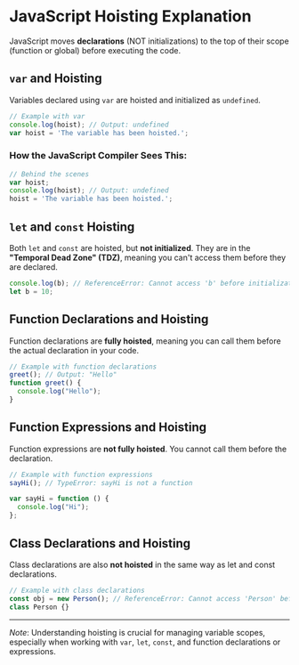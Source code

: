 
# JavaScript Hoisting Explanation

JavaScript moves **declarations** (NOT initializations) to the top of their scope (function or global) before executing the code.

## `var` and Hoisting

Variables declared using `var` are hoisted and initialized as `undefined`.

```js
// Example with var
console.log(hoist); // Output: undefined
var hoist = 'The variable has been hoisted.';
```

### How the JavaScript Compiler Sees This:

```js
// Behind the scenes
var hoist;
console.log(hoist); // Output: undefined
hoist = 'The variable has been hoisted.';
```

## `let` and `const` Hoisting

Both `let` and `const` are hoisted, but **not initialized**. They are in the **"Temporal Dead Zone" (TDZ)**, meaning you can't access them before they are declared.

```js
console.log(b); // ReferenceError: Cannot access 'b' before initialization
let b = 10;
```

## Function Declarations and Hoisting

Function declarations are **fully hoisted**, meaning you can call them before the actual declaration in your code.

```js
// Example with function declarations
greet(); // Output: "Hello"
function greet() {
  console.log("Hello");
}
```

## Function Expressions and Hoisting

Function expressions are **not fully hoisted**. You cannot call them before the declaration.

```js
// Example with function expressions
sayHi(); // TypeError: sayHi is not a function

var sayHi = function () {
  console.log("Hi");
};
```

## Class Declarations and Hoisting

Class declarations are also **not hoisted** in the same way as let and const declarations.

```js
// Example with class declarations
const obj = new Person(); // ReferenceError: Cannot access 'Person' before initialization
class Person {}
```

---
*Note*: Understanding hoisting is crucial for managing variable scopes, especially when working with `var`, `let`, `const`, and function declarations or expressions.